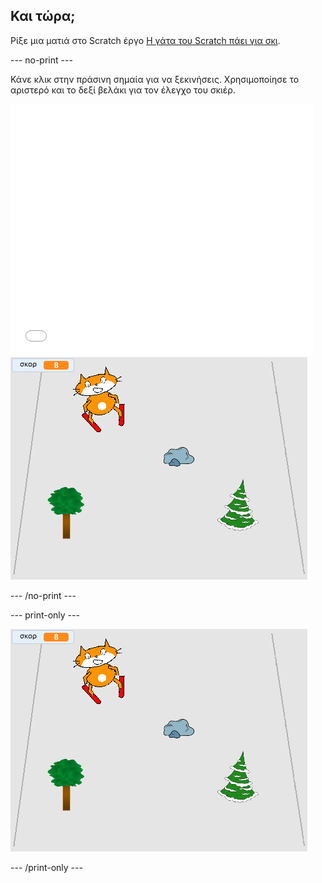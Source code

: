 ## Και τώρα;

Ρίξε μια ματιά στο Scratch έργο [Η γάτα του Scratch πάει για σκι](https://projects.raspberrypi.org/en/projects/scratch-cat-goes-skiing).

--- no-print ---

Κάνε κλικ στην πράσινη σημαία για να ξεκινήσεις. Χρησιμοποίησε το αριστερό και το δεξί βελάκι για τον έλεγχο του σκιέρ.

<div class="scratch-preview">
  <iframe allowtransparency="true" width="485" height="402" src="//scratch.mit.edu/projects/embed/281116583/?autostart=false" frameborder="0" scrolling="no"></iframe>
  <img src="images/skiing-final.png">
</div>

--- /no-print ---

--- print-only ---

![ολοκληρωμένο έργο](images/skiing-final.png)

--- /print-only ---
